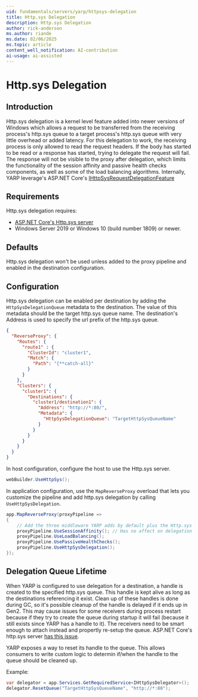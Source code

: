 ```yaml
---
uid: fundamentals/servers/yarp/httpsys-delegation
title: Http.sys Delegation
description: Http.sys Delegation
author: rick-anderson
ms.author: riande
ms.date: 02/06/2025
ms.topic: article
content_well_notification: AI-contribution
ai-usage: ai-assisted
---
```


# Http.sys Delegation

## Introduction
Http.sys delegation is a kernel level feature added into newer versions of Windows which allows a request to be transferred from the receiving process's http.sys queue to a target process's http.sys queue with very little overhead or added latency. For this delegation to work, the receiving process is only allowed to read the request headers. If the body has started to be read or a response has started, trying to delegate the request will fail. The response will not be visible to the proxy after delegation, which limits the functionality of the session affinity and passive health checks components, as well as some of the load balancing algorithms. Internally, YARP leverage's ASP.NET Core's [IHttpSysRequestDelegationFeature](/dotnet/api/microsoft.aspnetcore.server.httpsys.ihttpsysrequestdelegationfeature) 

## Requirements
Http.sys delegation requires:
- [ASP.NET Core's Http.sys server](/aspnet/core/fundamentals/servers/httpsys)
- Windows Server 2019 or Windows 10 (build number 1809) or newer.

## Defaults
Http.sys delegation won't be used unless added to the proxy pipeline and enabled in the destination configuration. 

## Configuration
Http.sys delegation can be enabled per destination by adding the `HttpSysDelegationQueue` metadata to the destination. The value of this metadata should be the target http.sys queue name. The destination's Address is used to specify the url prefix of the http.sys queue.

```json
{
  "ReverseProxy": {
    "Routes": {
      "route1" : {
        "ClusterId": "cluster1",
        "Match": {
          "Path": "{**catch-all}"
        }
      }
    },
    "Clusters": {
      "cluster1": {
        "Destinations": {
          "cluster1/destination1": {
            "Address": "http://*:80/",
            "Metadata": {
              "HttpSysDelegationQueue": "TargetHttpSysQueueName"
            }
          }
        }
      }
    }
  }
}
```

In host configuration, configure the host to use the Http.sys server.
```c#
webBuilder.UseHttpSys();
```

In application configuration, use the `MapReverseProxy` overload that lets you customize the pipeline and add http.sys delegation by calling `UseHttpSysDelegation`.
```c#
app.MapReverseProxy(proxyPipeline =>
{
    // Add the three middleware YARP adds by default plus the Http.sys delegation middleware
    proxyPipeline.UseSessionAffinity(); // Has no affect on delegation destinations
    proxyPipeline.UseLoadBalancing();
    proxyPipeline.UsePassiveHealthChecks();
    proxyPipeline.UseHttpSysDelegation();
});
```

## Delegation Queue Lifetime
When YARP is configured to use delegation for a destination, a handle is created to the specified http.sys queue. This handle is kept alive as long as the destinations referencing it exist. Clean up of these handles is done during GC, so it's possible cleanup of the handle is delayed if it ends up in Gen2. This may cause issues for some receivers during process restart because if they try to create the queue during startup it will fail (because it still exists since YARP has a handle to it). The receivers need to be smart enough to attach instead and propertly re-setup the queue. ASP.NET Core's http.sys server [has this issue](https://github.com/dotnet/aspnetcore/issues/40359).

YARP exposes a way to reset its handle to the queue. This allows consumers to write custom logic to determin if/when the handle to the queue should be cleaned up.

Example:

```c#
var delegator = app.Services.GetRequiredService<IHttpSysDelegator>();
delegator.ResetQueue("TargetHttpSysQueueName", "http://*:80");
```
